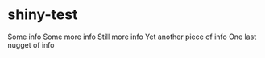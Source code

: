 # shiny-test
Some info
Some more info
Still more info
Yet another piece of info
One last nugget of info
